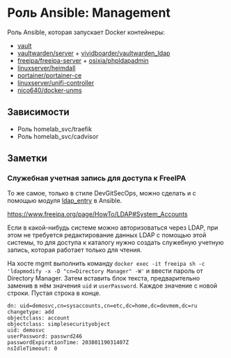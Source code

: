 # Роль Ansible: Management

Роль Ansible, которая запускает Docker контейнеры:

* [vault](https://hub.docker.com/_/vault//?tab=tags)
* [vaultwarden/server](https://hub.docker.com/r/vaultwarden/server/tags) + [vividboarder/vaultwarden_ldap](https://hub.docker.com/r/vividboarder/vaultwarden_ldap/tags)
* [freeipa/freeipa-server](https://hub.docker.com/r/freeipa/freeipa-server/tags) + [osixia/phpldapadmin](https://hub.docker.com/r/osixia/phpldapadmin/tags)
* [linuxserver/heimdall](https://hub.docker.com/r/linuxserver/heimdall/tags)
* [portainer/portainer-ce](https://hub.docker.com/r/portainer/portainer-ce/tags)
* [linuxserver/unifi-controller](https://hub.docker.com/r/linuxserver/unifi-controller/tags)
* [nico640/docker-unms](https://hub.docker.com/r/nico640/docker-unms/tags)

## Зависимости

* Роль homelab_svc/traefik
* Роль homelab_svc/cadvisor

## Заметки

### Служебная учетная запись для доступа к FreeIPA

То же самое, только в стиле DevGitSecOps, можно сделать и с помощью модуля [ldap_entry](https://docs.ansible.com/ansible/latest/modules/ldap_entry_module.html) в Ansible.

<https://www.freeipa.org/page/HowTo/LDAP#System_Accounts>

Если в какой-нибудь системе можно авторизоваться через LDAP, при этом не требуется редактирование данных LDAP с помощью этой системы, то для доступа к каталогу нужно создать служебную учетную запись, которая работает только для чтения.

На хосте mgmt выполнить команду `docker exec -it freeipa sh -c 'ldapmodify -x -D "cn=Directory Manager" -W'` и ввести пароль от Directory Manager. Затем вставить блок текста, предварительно заменив в нём значения `uid` и `userPassword`. Каждое значение с новой строки. Пустая строка в конце.

    dn: uid=demosvc,cn=sysaccounts,cn=etc,dc=home,dc=devmem,dc=ru
    changetype: add
    objectclass: account
    objectclass: simplesecurityobject
    uid: demosvc
    userPassword: passwrd246
    passwordExpirationTime: 20380119031407Z
    nsIdleTimeout: 0

